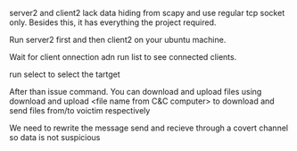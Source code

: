 
server2 and client2 lack data hiding from scapy and use regular tcp socket only. Besides this, it has everything the project required.

Run server2 first and then client2 on your ubuntu machine. 

Wait for client onnection adn run list to see connected clients. 

run select <client number> to select the tartget

After than issue command. You can download and upload files using download <file name from target> and upload <file name from C&C computer> to download and send files from/to voictim respectively 

We need to rewrite the message send and recieve through a covert channel so data is not suspicious
